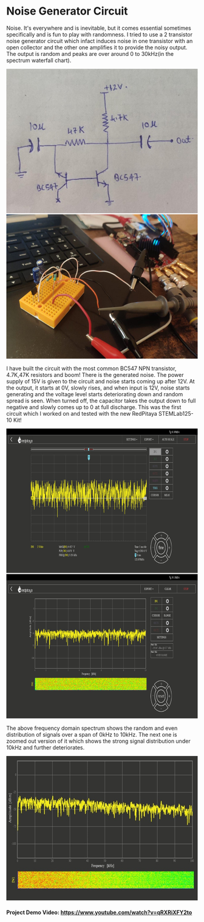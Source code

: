 # Noise Generator Circuit

Noise. It's everywhere and is inevitable, but it comes essential sometimes specifically and is fun to play with randomness. I tried to use a 2 transistor noise generator circuit which infact induces noise in one transistor with an open collector and the other one amplifies it to provide the noisy output.
The output is random and peaks are over around 0 to 30kHz(in the spectrum waterfall chart). 

<img src="img/circuit_dia.jpg" width="800" height="380">
<img src="img/circuit_rig.jpg" width="800" height="380">

I have built the circuit with the most common BC547 NPN transistor, 4.7K,47K resistors and boom! There is the generated noise. The power supply of 15V is given to the circuit and noise starts coming up after 12V. At the output, it starts at 0V, slowly rises, and when input is 12V, noise starts generating and the voltage level starts deteriorating down and random spread is seen. When turned off, the capacitor takes the output down to full negative and slowly comes up to 0 at full discharge. This was the first circuit which I worked on and tested with the new RedPitaya STEMLab125-10 Kit!

<img src="img/noise_td1.jpg" width="800" height="380">
<img src="img/noise_fd1.jpg" width="800" height="380">

The above frequency domain spectrum shows the random and even distribution of signals over a span of 0kHz to 10kHz. The next one is zoomed out version of it which shows the strong signal distribution under 10kHz and further deteriorates. 

<img src="img/noise_fd3.jpg" width="800" height="380">

#### Project Demo Video: https://www.youtube.com/watch?v=qRXRiXFY2to
